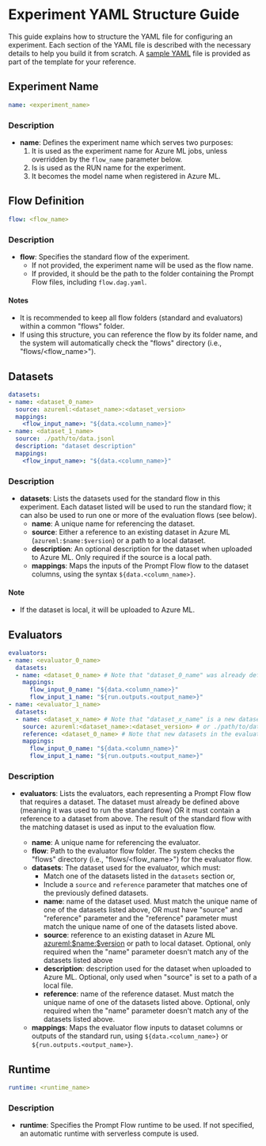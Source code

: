 # Experiment YAML Structure Guide

This guide explains how to structure the YAML file for configuring an experiment.
Each section of the YAML file is described with the necessary details to help you build it from scratch.
A [sample YAML](https://github.com/gsk-tech/AIGA/blob/main/promptflow/experiment.yaml) file is provided as part of the template for your reference.

## Experiment Name

```yaml
name: <experiment_name>
```

### Description

- **name**: Defines the experiment name which serves two purposes:
  1. It is used as the experiment name for Azure ML jobs, unless overridden by the `flow_name` parameter below.
  1. Is is used as the RUN name for the experiment.
  1. It becomes the model name when registered in Azure ML.

## Flow Definition

```yaml
flow: <flow_name>
```

### Description

- **flow**: Specifies the standard flow of the experiment.
  - If not provided, the experiment name will be used as the flow name.
  - If provided, it should be the path to the folder containing the Prompt Flow files, including `flow.dag.yaml`.

#### Notes

- It is recommended to keep all flow folders (standard and evaluators) within a common "flows" folder.
- If using this structure, you can reference the flow by its folder name, and the system will automatically check the "flows" directory (i.e., "flows/<flow_name>").

## Datasets

```yaml
datasets:
- name: <dataset_0_name>
  source: azureml:<dataset_name>:<dataset_version>
  mappings:
    <flow_input_name>: "${data.<column_name>}"
- name: <dataset_1_name>
  source: ./path/to/data.jsonl
  description: "dataset description"
  mappings:
    <flow_input_name>: "${data.<column_name>}"
```

### Description

- **datasets**: Lists the datasets used for the standard flow in this experiment. Each dataset listed will be used to run the standard flow; it can also be used to run one or more of the evaluation flows (see below).
  - **name**: A unique name for referencing the dataset.
  - **source**: Either a reference to an existing dataset in Azure ML (`azureml:$name:$version`) or a path to a local dataset.
  - **description**: An optional description for the dataset when uploaded to Azure ML. Only required if the source is a local path.
  - **mappings**: Maps the inputs of the Prompt Flow flow to the dataset columns, using the syntax `${data.<column_name>}`.

#### Note

- If the dataset is local, it will be uploaded to Azure ML.

## Evaluators

```yaml
evaluators:
- name: <evaluator_0_name>
  datasets:
  - name: <dataset_0_name> # Note that "dataset_0_name" was already defined in the "datasets" block
    mappings:
      flow_input_0_name: "${data.<column_name>}"
      flow_input_1_name: "${run.outputs.<output_name>}"
- name: <evaluator_1_name>
  datasets:
  - name: <dataset_x_name> # Note that "dataset_x_name" is a new dataset
    source: azureml:<dataset_name>:<dataset_version> # or ./path/to/data.jsonl
    reference: <dataset_0_name> # Note that new datasets in the evaluation block must reference an already existing dataset
    mappings:
      flow_input_0_name: "${data.<column_name>}"
      flow_input_1_name: "${run.outputs.<output_name>}"
```

### Description

- **evaluators**: Lists the evaluators, each representing a Prompt Flow flow that requires a dataset. The dataset must already be defined above (meaning it was used to run the standard flow) OR it must contain a reference to a dataset from above. The result of the standard flow with the matching dataset is used as input to the evaluation flow.

  - **name**: A unique name for referencing the evaluator.
  - **flow**: Path to the evaluator flow folder. The system checks the "flows" directory  (i.e., "flows/<flow_name>") for the evaluator flow.
  - **datasets**: The dataset used for the evaluator, which must:
    - Match one of the datasets listed in the `datasets` section or,
    - Include a `source` and `reference` parameter that matches one of the previously defined datasets.
    - **name**: name of the dataset used. Must match the unique name of one of the datasets listed above, OR must have "source" and "reference" parameter and the "reference" parameter must match the unique name of one of the datasets listed above.
    - **source**: reference to an existing dataset in Azure ML <azureml:$name:$version> or path to local dataset. Optional, only required when the "name" parameter doesn't match any of the datasets listed above
    - **description**: description used for the dataset when uploaded to Azure ML. Optional, only used when "source" is set to a path of a local file.
    - **reference**: name of the reference dataset. Must match the unique name of one of the datasets listed above.  Optional, only required when the "name" parameter doesn't match any of the datasets listed above.
  - **mappings**: Maps the evaluator flow inputs to dataset columns or outputs of the standard run, using `${data.<column_name>}` or `${run.outputs.<output_name>}`.

## Runtime

```yaml
runtime: <runtime_name>
```

### Description

- **runtime**: Specifies the Prompt Flow runtime to be used. If not specified, an automatic runtime with serverless compute is used.
